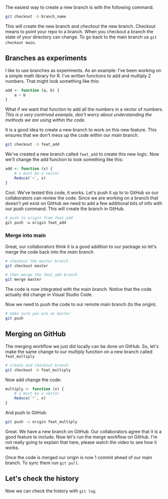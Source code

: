 The easiest way to create a new branch is with the following command. 

```bash
git checkout -b branch_name
```

This will create the new branch and *checkout* the new branch. Checkout means to point your repo to a branch. When you checkout a branch the state of your directory can change. To go back to the main branch us `git checkout main`.

## Branches as experiments
I like to use branches as experiments. As an example: I've been working on a simple math library for R. I've written functions to add and multiply 2 numbers. That might look something like this:

```r
add <- function (a, b) {
	a + b
}
```

What if we want that function to add all the numbers in a vector of numbers. *This is a very contrived example, don't worry about understanding the methods we are using within the code.*

It is a good idea to create a new branch to work on this new feature. This ensures that we don't mess up the code within our *main* branch.

```bash
git checkout -b feat_add
```

We've created a new branch called `feat_add` to create this new logic. Now we'll change the add function to look something like this:

```r
add <- function (x) {
	# x must be a vector
	Reduce(`+`, x)
}
```

Cool. We've tested this code, it works. Let's push it up to to GitHub so our collaborators can review the code. Since we are working on a branch that doesn't yet exist on GitHub we need to add a few additional bits of info with our push command. This will create the branch in GitHub.

```r
# push to origin from feat_add
git push -u origin feat_add
```

### Merge into main
Great, our collaborators think it is a good addition to our package so let's merge the code back into the *main* branch

```bash
# checkout the master branch
git checkout master

# then merge the feat_add branch
git merge master
```

The code is now integrated with the main branch. Notice that the code actually did change in Visual Studio Code.

Now we need to push the code to our remote main branch (to the origin).

```bash
# make sure you are on master
git push
```

## Merging on GitHub
The merging workflow we just did locally can be done on GitHub. So, let's make the same change to our multiply function on a new branch called `feat_multiply`

```bash
# create and checkout branch
git checkout -b feat_multiply
```

Now add change the code:

```r
multiply <- function (x) {
	# x must be a vector
	Reduce(`*`, x)
}
```

And push to GitHub:

```bash
git push -u origin feat_multiply
```

Great. We have a new branch on GitHub. Our collaborators agree that it is a good feature to include. Now let's run the merge workflow on GitHub. I'm not really going to explain that here, please watch the video to see how it works. 

Once the code is merged our origin is now 1 commit ahead of our main branch. To sync them run `git pull`. 

## Let's check the history
Now we can check the history with `git log`. 